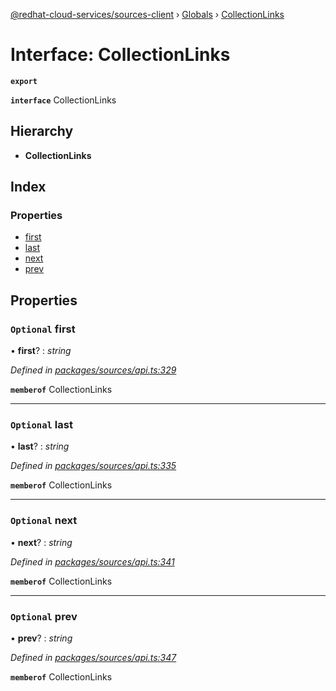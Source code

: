 [@redhat-cloud-services/sources-client](../README.md) › [Globals](../globals.md) › [CollectionLinks](collectionlinks.md)

# Interface: CollectionLinks

**`export`** 

**`interface`** CollectionLinks

## Hierarchy

* **CollectionLinks**

## Index

### Properties

* [first](collectionlinks.md#optional-first)
* [last](collectionlinks.md#optional-last)
* [next](collectionlinks.md#optional-next)
* [prev](collectionlinks.md#optional-prev)

## Properties

### `Optional` first

• **first**? : *string*

*Defined in [packages/sources/api.ts:329](https://github.com/RedHatInsights/javascript-clients/blob/master/packages/sources/api.ts#L329)*

**`memberof`** CollectionLinks

___

### `Optional` last

• **last**? : *string*

*Defined in [packages/sources/api.ts:335](https://github.com/RedHatInsights/javascript-clients/blob/master/packages/sources/api.ts#L335)*

**`memberof`** CollectionLinks

___

### `Optional` next

• **next**? : *string*

*Defined in [packages/sources/api.ts:341](https://github.com/RedHatInsights/javascript-clients/blob/master/packages/sources/api.ts#L341)*

**`memberof`** CollectionLinks

___

### `Optional` prev

• **prev**? : *string*

*Defined in [packages/sources/api.ts:347](https://github.com/RedHatInsights/javascript-clients/blob/master/packages/sources/api.ts#L347)*

**`memberof`** CollectionLinks

